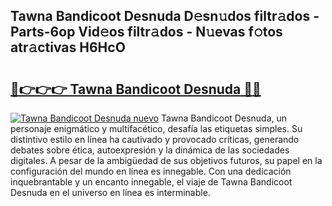 ## Tawna Bandicoot Desnuda D𝚎sn𝚞dos filtr𝚊dos - Parts-6op Vid𝚎os filtr𝚊dos - N𝚞evas f𝚘tos atr𝚊ctivas H6HcO

# <h2><a href="http://mb6zv5.tromn.icu/?c=Tawna+Bandicoot+Desnuda">🔗👉👉👉 Tawna Bandicoot Desnuda 🔗🔗</a></h2>

[![Tawna Bandicoot Desnuda nuevo](https://i.imgur.com/pEAQMta.gif)](http://mb6zv5.tromn.icu/?c=Tawna+Bandicoot+Desnuda)
Tawna Bandicoot Desnuda, un personaje enigmático y multifacético, desafía las etiquetas simples. Su distintivo estilo en línea ha cautivado y provocado críticas, generando debates sobre ética, autoexpresión y la dinámica de las sociedades digitales. A pesar de la ambigüedad de sus objetivos futuros, su papel en la configuración del mundo en línea es innegable. Con una dedicación inquebrantable y un encanto innegable, el viaje de Tawna Bandicoot Desnuda en el universo en línea es interminable.
